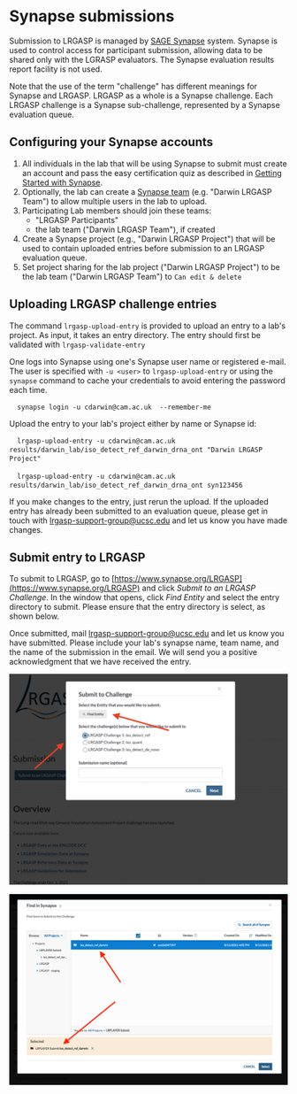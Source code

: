 # Synapse submissions

Submission to LRGASP is managed by [SAGE Synapse](https://www.synapse.org) system.
Synapse is used to control access for participant submission, allowing data to be shared
only with the LGRASP evaluators.  The Synapse evaluation results report facility is not
used.

Note that the use of the term "challenge" has different meanings for Synapse and
LRGASP.  LRGASP as a whole is a Synapse challenge.  Each LRGASP challenge is
a Synapse sub-challenge, represented by a Synapse evaluation queue.

## Configuring your Synapse accounts

1. All individuals in the lab that will be using Synapse to submit must create
   an account and pass the easy certification quiz as described in
   [Getting Started with Synapse](https://docs.synapse.org/articles/getting_started.html).
1. Optionally, the lab can create a [Synapse team](https://help.synapse.org/docs/Teams.1985446029.html) (e.g. "Darwin LRGASP Team") to allow
   multiple users in the lab to upload.
1. Participating Lab members should join these teams:
    * "LRGASP Participants"
    * the lab team ("Darwin LRGASP Team"), if created
1. Create a Synapse project (e.g., "Darwin LRGASP Project") that will be used
   to contain uploaded entries before submission to an LRGASP evaluation
   queue.
1. Set project sharing for the lab project ("Darwin LRGASP Project") to be
   the lab team ("Darwin LRGASP Team") to `Can edit & delete`

## Uploading LRGASP challenge entries

The command ``lrgasp-upload-entry`` is provided to upload an entry to a lab's project.  As input, it takes an entry directory. The entry
should first be validated with ``lrgasp-validate-entry``

One logs into Synapse using one's Synapse user name or
registered e-mail.  The user is specified with
``-u <user>`` to  ``lrgasp-upload-entry`` or using
the ``synapse`` command to cache your credentials to
avoid entering the password each time.

```
  synapse login -u cdarwin@cam.ac.uk  --remember-me
```

Upload the entry to your lab's project either by name or Synapse id:

```
  lrgasp-upload-entry -u cdarwin@cam.ac.uk results/darwin_lab/iso_detect_ref_darwin_drna_ont "Darwin LRGASP Project"

  lrgasp-upload-entry -u cdarwin@cam.ac.uk results/darwin_lab/iso_detect_ref_darwin_drna_ont syn123456
```

If you make changes to the entry, just rerun the upload.  If the uploaded entry has already been
submitted to an evaluation queue, please get in touch with [lrgasp-support-group@ucsc.edu](mailto:lrgasp-support-group@ucsc.edu)
and let us know you have made changes.

## Submit entry to LRGASP

To submit to LRGASP, go to [https://www.synapse.org/LRGASP](https://www.synapse.org/LRGASP) and
click *Submit to an LRGASP Challenge*.  In the window that opens, click *Find Entity* and
select the entry directory to submit.  Please ensure that the entry directory is select,
as shown below.

Once submitted, mail [lrgasp-support-group@ucsc.edu](mailto:lrgasp-support-group@ucsc.edu) and let
us know you have submitted.  Please include your lab's synapse name,
team name, and the name of the submission in the email.  We will send you a positive
acknowledgment that we have received the entry.

![Submit to a challenge](submit-challenge.png)

![Picking entry directory for submission](submit-pick.png)
